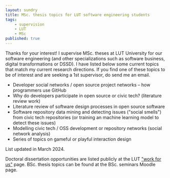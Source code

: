 ```yaml
---
layout: sundry
title: MSc. thesis topics for LUT software engineering students
tags:
    - supervision
    - LUT
    - MSc
published: true
---
```



Thanks for your interest! I supervise MSc. theses at LUT University for our software engineering (and other specializations such as software business, digital transformations or DSSD). I have listed below some current topics that match my current research directions. If you find one of these topics to be of interest and are seeking a 1st supervisor, do send me an email.

- Developer social networks / open source project networks – how programmers use GitHub
- Why do developers participate in open source or civic tech? (literature review work)
- Literature review of software design processes in open source software
- Software repository data mining and detecting issues ("social smells") from civic tech repositories (or training an machine learning model to detect these issues)
- Modelling civic tech / OSS development or repository networks (social network analysis)
- Series of topics on gameful or playful interaction design


List updated in March 2024.

Doctoral dissertation opportunities are listed publicly at the LUT ["work for us"](https://www.lut.fi/en/about-us/come-work-us/open-positions) page. BSc. thesis topics can be found at the BSc. seminars Moodle page.
